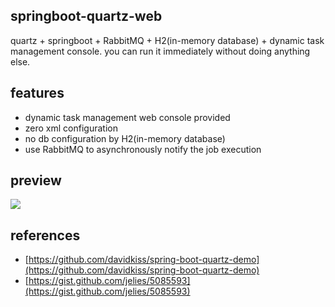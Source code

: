 ## springboot-quartz-web
quartz + springboot + RabbitMQ + H2(in-memory database) + dynamic task management console. you can run it immediately without doing anything else.

## features

- dynamic task management web console provided
- zero xml configuration
- no db configuration by H2(in-memory database)
- use RabbitMQ to asynchronously notify the job execution

## preview

![](http://ochyazsr6.bkt.clouddn.com/6c906cc88a4b358cb333a5aa5c302136.png)




## references

- [https://github.com/davidkiss/spring-boot-quartz-demo](https://github.com/davidkiss/spring-boot-quartz-demo)
- [https://gist.github.com/jelies/5085593](https://gist.github.com/jelies/5085593)